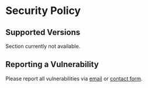 # Security Policy

## Supported Versions

Section currently not available.

## Reporting a Vulnerability

Please report all vulnerabilities via [email](mailto:miloszmaculewicz@gmail.com) or [contact form](https://milosz275.github.io/#contact).
